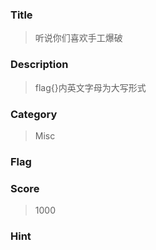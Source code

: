 ### Title

> 听说你们喜欢手工爆破

### Description

> flag{}内英文字母为大写形式

### Category

> Misc
  
### Flag

> 

### Score

> 1000

### Hint

>